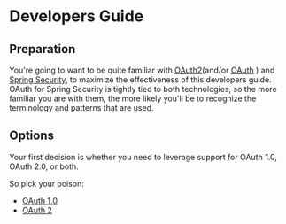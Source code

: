 # Developers Guide

## Preparation

You're going to want to be quite familiar with
[OAuth2](http://tools.ietf.org/html/draft-ietf-oauth-v2)(and/or
[OAuth](http://oauth.net) ) and
[Spring Security](http://static.springsource.org/spring-security/site/),
to maximize the effectiveness of this developers guide. OAuth for
Spring Security is tightly tied to both technologies, so the more
familiar you are with them, the more likely you'll be to recognize the
terminology and patterns that are used.

## Options

Your first decision is whether you need to leverage support for OAuth 1.0, OAuth 2.0, or both.

So pick your poison:

* [OAuth 1.0](oauth1.md)
* [OAuth 2](oauth2.md)
